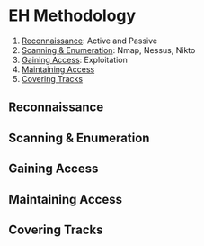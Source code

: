# EH Methodology
1. [Reconnaissance](#reconnaissance): Active and Passive
2. [Scanning & Enumeration](#scanning--enumeration): Nmap, Nessus, Nikto
3. [Gaining Access](#gaining-access): Exploitation
4. [Maintaining Access](#maintaining-access)
5. [Covering Tracks](#covering-tracks)

## Reconnaissance
## Scanning & Enumeration
## Gaining Access
## Maintaining Access
## Covering Tracks
<!--stackedit_data:
eyJoaXN0b3J5IjpbLTE5MzczOTA4OTQsMTI5MTc5MjY0NV19
-->